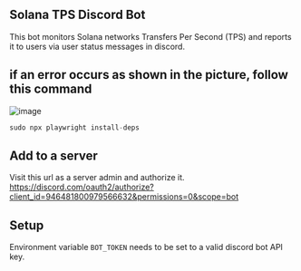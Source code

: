 ## Solana TPS Discord Bot
This bot monitors Solana networks Transfers Per Second (TPS) and reports it to users via user status messages in discord. 


## if an error occurs as shown in the picture, follow this command
![image](https://user-images.githubusercontent.com/66939875/171588478-2921b76d-6004-4139-a262-40367edfe610.png)

```java
sudo npx playwright install-deps
```
## Add to a server
Visit this url as a server admin and authorize it. 
https://discord.com/oauth2/authorize?client_id=946481800979566632&permissions=0&scope=bot

## Setup
Environment variable `BOT_TOKEN` needs to be set to a valid discord bot API key. 
